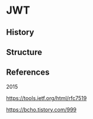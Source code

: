 # JWT

## History

## Structure

## References

2015

https://tools.ietf.org/html/rfc7519

https://bcho.tistory.com/999
